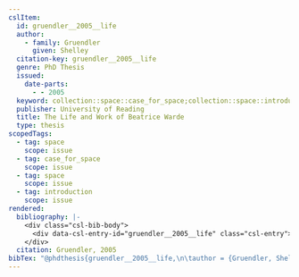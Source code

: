 ```yaml
---
cslItem:
  id: gruendler__2005__life
  author:
    - family: Gruendler
      given: Shelley
  citation-key: gruendler__2005__life
  genre: PhD Thesis
  issued:
    date-parts:
      - - 2005
  keyword: collection::space::case_for_space;collection::space::introduction
  publisher: University of Reading
  title: The Life and Work of Beatrice Warde
  type: thesis
scopedTags:
  - tag: space
    scope: issue
  - tag: case_for_space
    scope: issue
  - tag: space
    scope: issue
  - tag: introduction
    scope: issue
rendered:
  bibliography: |-
    <div class="csl-bib-body">
      <div data-csl-entry-id="gruendler__2005__life" class="csl-entry">Gruendler, S. 2005 <i>The Life and Work of Beatrice Warde</i>. PhD Thesis. University of Reading.</div>
    </div>
  citation: Gruendler, 2005
bibTex: "@phdthesis{gruendler__2005__life,\n\tauthor = {Gruendler, Shelley},\n\tyear = {2005},\n\tschool = {University of Reading},\n\ttitle = {The {Life} and {Work} of {Beatrice} {Warde}},\n}\n\n"
---
```

